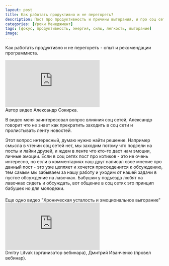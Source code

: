 ```yaml
---
layout: post
title: Как работать продуктивно и не перегореть?
description: Пост про продуктивность и причины выгорания, и про соц cети
categories: [Уроки Менеджмент]
tags: [фокус, продуктивность, энергия, силы, легкость, выгорание]
image:
---
```

Как работать продуктивно и не перегореть - опыт и рекомендации программиста.

<div class="yt-video-container-1">
    <iframe src="https://www.youtube.com/embed/VqHzMHrf1nU?rel=0" frameborder="0" allowfullscreen></iframe>
</div>
Автор видео Александр Сокирка.

В видео меня заинтересовал вопрос влияния соц сетей, Александр говорит что не знает как прекратить заходить в соц сети и пролистывать ленту новостей. 
<p>
Этот вопрос интересный, думаю нужно найти решение. Например смысла в чтении соц сетей нет, мы заходим потому что подсели на посты и лайки друзей, и ждем в ленте что кто-то даст нам эмоции, личные эмоции. Если в соц сетях пост про котиков - это не очень интересно, но если в комментариях наш друг написал свое мнение про данный пост - это уже цепляет и хочется присоеденится к обсуждению, тем самым мы забываем за нашу работу и уходим от нашей задачи в пустое обсуждение на лавочках. Бабушки у подьезда любят на лавочках сидеть и обсуждать, вот общение в соц сетях это принцип бабушек но для молодежи. 
</p>
<div style="margin-bottom: 20px;"></div>
Еще одно видео "Хроническая усталость и эмоциональное выгорание"
<div class="yt-video-container-1">
    <iframe src="https://www.youtube.com/embed/bzbWc8e2fLs?rel=0" frameborder="0" allowfullscreen></iframe>
</div>
Dmitry Litvak (организатор вебинара), Дмитрий Иванченко (провел вебинар).
